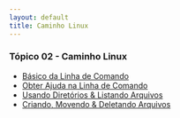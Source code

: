 ```yaml
---
layout: default
title: Caminho Linux
---
```


### Tópico 02 - Caminho Linux
- [Básico da Linha de Comando](./01-book-lpi/Topico%2002%20-%20Caminho%20Linux/2.1%20-%20BásicoDaLinhaDeComando.md)
- [Obter Ajuda na Linha de Comando](./01-book-lpi/Topico%2002%20-%20Caminho%20Linux/2.2%20-%20ObterAjudaNaLinhaDeComando.md)
- [Usando Diretórios & Listando Arquivos](./01-book-lpi/Topico%2002%20-%20Caminho%20Linux/2.3%20-%20UsandoDiretórios&ListandoArquivos.md)
- [Criando, Movendo & Deletando Arquivos](./01-book-lpi/Topico%2002%20-%20Caminho%20Linux/2.4%20-%20CriandoMovendo&DeletandoArquivos.md)
